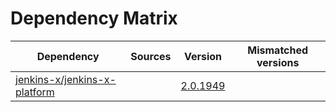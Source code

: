 # Dependency Matrix

Dependency | Sources | Version | Mismatched versions
---------- | ------- | ------- | -------------------
[jenkins-x/jenkins-x-platform](https://github.com/jenkins-x/jenkins-x-platform) |  | [2.0.1949](https://github.com/jenkins-x/jenkins-x-platform/releases/tag/v2.0.1949) | 
